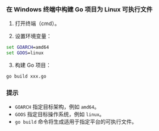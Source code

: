 ### 在 Windows 终端中构建 Go 项目为 Linux 可执行文件

1. 打开终端（cmd）。

2. 设置环境变量：

```cmd
set GOARCH=amd64
set GOOS=linux
```

3. 构建 Go 项目：

```cmd
go build xxx.go
```

### 提示
- `GOARCH` 指定目标架构，例如 `amd64`。
- `GOOS` 指定目标操作系统，例如 `linux`。
- `go build` 命令将生成适用于指定平台的可执行文件。

